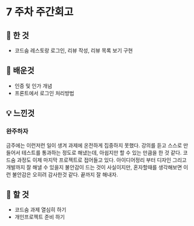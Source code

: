 # 7 주차 주간회고

## 🎉 한 것

- 코드숨 레스토랑 로그인, 리뷰 작성, 리뷰 목록 보기 구현

## 📗 배운것

- 인증 및 인가 개념
- 프론트에서 로그인 처리방법

## 💡 느낀것

 ### 완주하자

금주에는 이런저런 일이 생겨 과제에 온전하게 집중하지 못했다. 강의를 듣고 스스로 만들어서 테스트를 통과하는 정도로 해냈는데, 아쉽지만 할 수 있는 만큼을 한 것 같다. 코드숨 과정도 이제 마지막 프로젝트로 접어들고 있다. 아이디어정리 부터 디자인 그리고 개발까지 잘 해낼 수 있을지 불안감이 드는 것이 사실이지만, 혼자할때를 생각해보면 이런 불안감은 오히려 감사한것 같다. 끝까지 잘 해내자. 

## 🎈 할 것

- 코드숨 과제 열심히 하기
- 개인프로젝트 준비 하기

